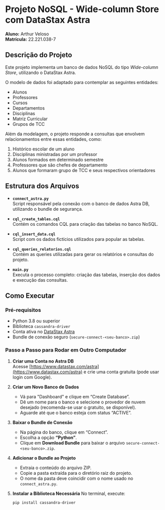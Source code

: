 # Projeto NoSQL - Wide-column Store com DataStax Astra

**Aluno:** Arthur Veloso  
**Matrícula:** 22.221.038-7

## Descrição do Projeto

Este projeto implementa um banco de dados NoSQL do tipo *Wide-column Store*, utilizando o DataStax Astra.

O modelo de dados foi adaptado para contemplar as seguintes entidades:

- Alunos  
- Professores  
- Cursos  
- Departamentos  
- Disciplinas  
- Matriz Curricular  
- Grupos de TCC  

Além da modelagem, o projeto responde a consultas que envolvem relacionamentos entre essas entidades, como:

1. Histórico escolar de um aluno  
2. Disciplinas ministradas por um professor  
3. Alunos formados em determinado semestre  
4. Professores que são chefes de departamento  
5. Alunos que formaram grupo de TCC e seus respectivos orientadores  

## Estrutura dos Arquivos

- **`connect_astra.py`**  
  Script responsável pela conexão com o banco de dados Astra DB, utilizando o bundle de segurança.

- **`cql_create_tables.cql`**  
  Contém os comandos CQL para criação das tabelas no banco NoSQL.

- **`cql_insert_data.cql`**  
  Script com os dados fictícios utilizados para popular as tabelas.

- **`cql_queries_relatorios.cql`**  
  Contém as queries utilizadas para gerar os relatórios e consultas do projeto.

- **`main.py`**  
  Executa o processo completo: criação das tabelas, inserção dos dados e execução das consultas.

## Como Executar

### Pré-requisitos

- Python 3.8 ou superior  
- Biblioteca `cassandra-driver`  
- Conta ativa no [DataStax Astra](https://www.datastax.com/astra)  
- Bundle de conexão seguro (`secure-connect-<seu-banco>.zip`)

### Passo a Passo para Rodar em Outro Computador

1. **Criar uma Conta no Astra DB**  
   Acesse [https://www.datastax.com/astra](https://www.datastax.com/astra) e crie uma conta gratuita (pode usar login com Google).

2. **Criar um Novo Banco de Dados**
   - Vá para "Dashboard" e clique em “Create Database”.
   - Dê um nome para o banco e selecione o provedor de nuvem desejado (recomenda-se usar o gratuito, se disponível).
   - Aguarde até que o banco esteja com status “ACTIVE”.

3. **Baixar o Bundle de Conexão**
   - Na página do banco, clique em “Connect”.
   - Escolha a opção **“Python”**.
   - Clique em **Download Bundle** para baixar o arquivo `secure-connect-<seu-banco>.zip`.

4. **Adicionar o Bundle ao Projeto**
   - Extraia o conteúdo do arquivo ZIP.
   - Copie a pasta extraída para o diretório raiz do projeto.
   - O nome da pasta deve coincidir com o nome usado no `connect_astra.py`.

5. **Instalar a Biblioteca Necessária**
   No terminal, execute:

   ```bash
   pip install cassandra-driver
